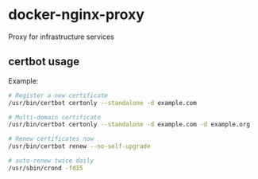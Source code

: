 # docker-nginx-proxy

Proxy for infrastructure services

## certbot usage

Example:
```bash
# Register a new certificate
/usr/bin/certbot certonly --standalone -d example.com

# Multi-domain certificate
/usr/bin/certbot certonly --standalone -d example.com -d example.org

# Renew certificates now
/usr/bin/certbot renew --no-self-upgrade

# auto-renew twice daily
/usr/sbin/crond -fd15
```

